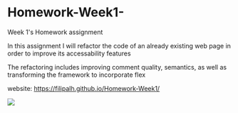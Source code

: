 # Homework-Week1-
Week 1's Homework assignment


In this assignment I will refactor the code of an already existing web page in order to improve its accessability features

The refactoring includes improving comment quality, semantics, as well as transforming the framework to incorporate flex

website: https://filipalh.github.io/Homework-Week1/

![](https://github.com/FilipAlH/Homework-Week1/issues/2#issue-995481150">)
                  

